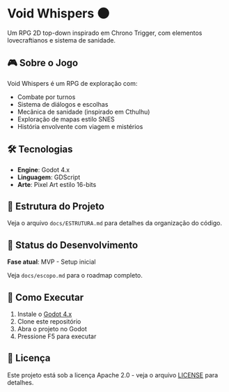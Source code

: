 # Void Whispers 🌑

Um RPG 2D top-down inspirado em Chrono Trigger, com elementos lovecraftianos e sistema de sanidade.

## 🎮 Sobre o Jogo

Void Whispers é um RPG de exploração com:
- Combate por turnos
- Sistema de diálogos e escolhas
- Mecânica de sanidade (inspirado em Cthulhu)
- Exploração de mapas estilo SNES
- História envolvente com viagem e mistérios

## 🛠️ Tecnologias

- **Engine**: Godot 4.x
- **Linguagem**: GDScript
- **Arte**: Pixel Art estilo 16-bits

## 📁 Estrutura do Projeto

Veja o arquivo `docs/ESTRUTURA.md` para detalhes da organização do código.

## 🎯 Status do Desenvolvimento

**Fase atual**: MVP - Setup inicial

Veja `docs/escopo.md` para o roadmap completo.

## 🚀 Como Executar

1. Instale o [Godot 4.x](https://godotengine.org/download)
2. Clone este repositório
3. Abra o projeto no Godot
4. Pressione F5 para executar

## 📝 Licença

Este projeto está sob a licença Apache 2.0 - veja o arquivo [LICENSE](LICENSE) para detalhes.
